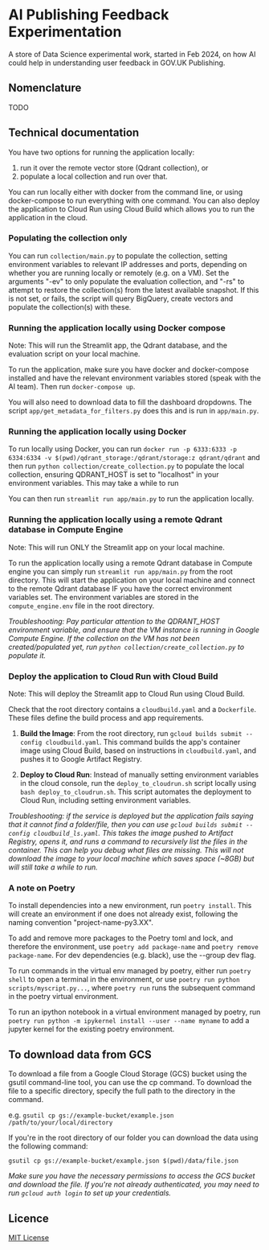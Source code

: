 # AI Publishing Feedback Experimentation

A store of Data Science experimental work, started in Feb 2024, on how AI could help in understanding user feedback in GOV.UK Publishing.

## Nomenclature

TODO

## Technical documentation

You have two options for running the application locally:

1. run it over the remote vector store (Qdrant collection), or
2. populate a local collection and run over that.

You can run locally either with docker from the command line, or using docker-compose to run everything with one command. You can also deploy the application to Cloud Run using Cloud Build which allows you to run the application in the cloud.


### Populating the collection only

You can run `collection/main.py` to populate the collection, setting environment variables to relevant IP addresses and ports, depending on whether you are running locally or remotely (e.g. on a VM). Set the arguments "-ev" to only populate the evaluation collection, and "-rs" to attempt to restore the collection(s) from the latest available snapshot. If this is not set, or fails, the script will query BigQuery, create vectors and populate the collection(s) with these.

### Running the application locally using Docker compose

Note: This will run the Streamlit app, the Qdrant database, and the evaluation script on your local machine.

To run the application, make sure you have docker and docker-compose installed and have the relevant environment variables stored (speak with the AI team). Then run `docker-compose up`.

You will also need to download data to fill the dashboard dropdowns. The script `app/get_metadata_for_filters.py` does this and is run in `app/main.py`.

### Running the application locally using Docker

To run locally using Docker, you can run `docker run -p 6333:6333 -p 6334:6334 -v $(pwd)/qdrant_storage:/qdrant/storage:z qdrant/qdrant` and then run `python collection/create_collection.py` to populate the local collection, ensuring QDRANT_HOST is set to "localhost" in your environment variables. This may take a while to run

You can then run `streamlit run app/main.py` to run the application locally.

### Running the application locally using a remote Qdrant database in Compute Engine

Note: This will run ONLY the Streamlit app on your local machine.

To run the application locally using a remote Qdrant database in Compute engine you can simply run `streamlit run app/main.py` from the root directory. This will start the application on your local machine and connect to the remote Qdrant database IF you have the correct environment variables set. The environment variables are stored in the `compute_engine.env` file in the root directory.

_Troubleshooting: Pay particular attention to the QDRANT_HOST environment variable, and ensure that the VM instance is running in Google Compute Engine. If the collection on the VM has not been created/populated yet, run `python collection/create_collection.py` to populate it._

### Deploy the application to Cloud Run with Cloud Build

Note: This will deploy the Streamlit app to Cloud Run using Cloud Build.

Check that the root directory contains a `cloudbuild.yaml` and a `Dockerfile`. These files define the build process and app requirements.

1. **Build the Image**: From the root directory, run `gcloud builds submit --config cloudbuild.yaml`. This command builds the app's container image using Cloud Build, based on instructions in `cloudbuild.yaml`, and pushes it to Google Artifact Registry.

2. **Deploy to Cloud Run**: Instead of manually setting environment variables in the cloud console, run the `deploy_to_cloudrun.sh` script locally using `bash deploy_to_cloudrun.sh`. This script automates the deployment to Cloud Run, including setting environment variables.

_Troubleshooting: if the service is deployed but the application fails saying that it cannot find a folder/file, then you can use `gcloud builds submit --config cloudbuild_ls.yaml`. This takes the image pushed to Artifact Registry, opens it, and runs a command to recursively list the files in the container. This can help you debug what files are missing. This will not download the image to your local machine which saves space (~8GB) but will still take a while to run._

### A note on Poetry

To install dependencies into a new environment, run `poetry install`. This will create an environment if one does not already exist, following the naming convention "project-name-py3.XX".

To add and remove more packages to the Poetry toml and lock, and therefore the environment, use `poetry add package-name` and `poetry remove package-name`. For dev dependencies (e.g. black), use the --group dev flag.

To run commands in the virtual env managed by poetry, either run `poetry shell` to open a terminal in the environment, or use `poetry run python scripts/myscript.py...`, where `poetry run` runs the subsequent command in the poetry virtual environment.

To run an ipython notebook in a virtual environment managed by poetry, run `poetry run python -m ipykernel install --user --name myname` to add a jupyter kernel for the existing poetry environment.

## To download data from GCS

To download a file from a Google Cloud Storage (GCS) bucket using the gsutil command-line tool, you can use the cp command.
To download the file to a specific directory, specify the full path to the directory in the command.

e.g. `gsutil cp gs://example-bucket/example.json /path/to/your/local/directory`

If you're in the root directory of our folder you can download the data using the following command:

`gsutil cp gs://example-bucket/example.json $(pwd)/data/file.json`

*Make sure you have the necessary permissions to access the GCS bucket and download the file. If you're not already authenticated,
you may need to run `gcloud auth login` to set up your credentials.*

## Licence

[MIT License](LICENSE)
